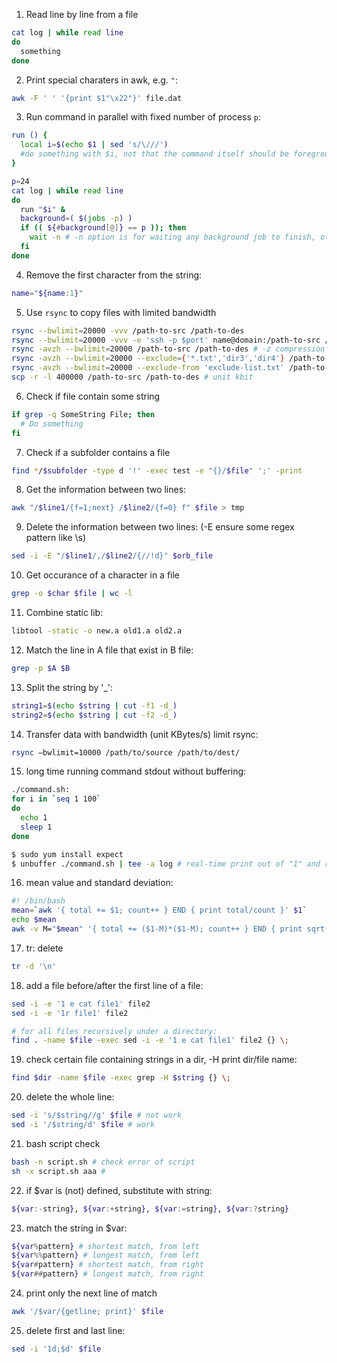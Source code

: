 1. Read line by line from a file
```bash
cat log | while read line
do
  something
done
```

2. Print special charaters in awk, e.g. `"`:
```bash
awk -F ' ' '{print $1"\x22"}' file.dat
```

3. Run command in parallel with fixed number of process `p`:
```bash
run () {
  local i=$(echo $1 | sed 's/\///')
  #do something with $i, not that the command itself should be foreground
}

p=24
cat log | while read line
do
  run "$i" &
  background=( $(jobs -p) )
  if (( ${#background[@]} == p )); then
    wait -n # -n option is for waiting any background job to finish, otherwise until all jobs finish
  fi
done

```

4. Remove the first character from the string:
```bash
name="${name:1}"
```

5. Use `rsync` to copy files with limited bandwidth
```bash
rsync --bwlimit=20000 -vvv /path-to-src /path-to-des
rsync --bwlimit=20000 -vvv -e 'ssh -p $port' name@domain:/path-to-src /path-to-des
rsync -avzh --bwlimit=20000 /path-to-src /path-to-des # -z compression
rsync -avzh --bwlimit=20000 --exclude={'*.txt','dir3','dir4'} /path-to-src /path-to-des
rsync -avzh --bwlimit=20000 --exclude-from 'exclude-list.txt' /path-to-src /path-to-des
scp -r -l 400000 /path-to-src /path-to-des # unit kbit
```

6. Check if file contain some string
```bash
if grep -q SomeString File; then
  # Do something
fi
```

7. Check if a subfolder contains a file
```bash
find */$subfolder -type d '!' -exec test -e "{}/$file" ';' -print
```

8. Get the information between two lines:
```bash
awk "/$line1/{f=1;next} /$line2/{f=0} f" $file > tmp
```

9. Delete the information between two lines: (-E ensure some regex pattern like \s)
```bash
sed -i -E "/$line1/,/$line2/{//!d}" $orb_file
```

10. Get occurance of a character in a file
```bash
grep -o $char $file | wc -l
```

11. Combine static lib:
```bash
libtool -static -o new.a old1.a old2.a
```

12. Match the line in A file that exist in B file:
```bash
grep -p $A $B
```

13. Split the string by '_':
```bash
string1=$(echo $string | cut -f1 -d_)
string2=$(echo $string | cut -f2 -d_)
```

14. Transfer data with bandwidth (unit KBytes/s) limit rsync:
```bash
rsync –bwlimit=10000 /path/to/source /path/to/dest/
```

15. long time running command stdout without buffering:
```bash
./command.sh:
for i in `seq 1 100`
do 
  echo 1
  sleep 1
done

$ sudo yum install expect
$ unbuffer ./command.sh | tee -a log # real-time print out of "1" and redirect to log file
```

16. mean value and standard deviation:
```bash
#! /bin/bash
mean=`awk '{ total += $1; count++ } END { print total/count }' $1`
echo $mean
awk -v M="$mean" '{ total += ($1-M)*($1-M); count++ } END { print sqrt(total/count) }' $1
```

17. tr: delete
```bash
tr -d '\n'
```

18. add a file before/after the first line of a file:
```bash
sed -i -e '1 e cat file1' file2
sed -i -e '1r file1' file2

# for all files recursively under a directory:
find . -name $file -exec sed -i -e '1 e cat file1' file2 {} \;
```

19. check certain file containing strings in a dir, -H print dir/file name:
```bash
find $dir -name $file -exec grep -H $string {} \;
```

20. delete the whole line:
```bash
sed -i 's/$string//g' $file # not work
sed -i '/$string/d' $file # work
```

21. bash script check
```bash
bash -n script.sh # check error of script
sh -x script.sh aaa #
```

22. if $var is (not) defined, substitute with string:
```bash
${var:-string}, ${var:+string}, ${var:=string}, ${var:?string}
```

23. match the string in $var:
```bash
${var%pattern} # shortest match, from left
${var%%pattern} # longest match, from left
${var#pattern} # shortest match, from right
${var##pattern} # longest match, from right
```

24. print only the next line of match
```bash
awk '/$var/{getline; print}' $file
```

25. delete first and last line:
```bash
sed -i '1d;$d' $file
```
